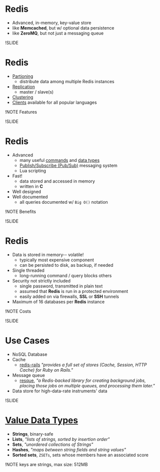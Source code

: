 
# Redis

<!--What is Redis-->

- Advanced, in-memory, key-value store
- like **Memcached**, but w/ optional data persistence
- like **ZeroMQ**, but not just a messaging queue

!SLIDE

# Redis

- [Partioning](http://redis.io/topics/partitioning)
  - distribute data among multiple Redis instances
- [Replication](http://redis.io/topics/replication)
  - master / slave(s)
- [Clustering](http://redis.io/topics/cluster-tutorial)
- [Clients](http://redis.io/clients) available for all popular languages

!NOTE
Features

!SLIDE

# Redis

- Advanced
  - many useful [commands](http://redis.io/commands) and [data types](http://redis.io/topics/data-types)
  - [Publish/Subscribe (Pub/Sub)](http://redis.io/topics/pubsub) messaging system
  - Lua scripting
- Fast!
  - data stored and accessed in memory
  - written in **C**
- Well designed
- Well documented
  - all queries documented w/ `Big O()` notation

!NOTE
Benefits

!SLIDE

# Redis

- Data is stored in memory-- volatile!
  - typically most expensive component
  - can be persisted to disk, as backup, if needed
- Single threaded
  - long-running command / query blocks others
- Security not strictly included
  - single password, transmitted in plain text
  - assumed that **Redis** is run in a protected environment
  - easily added on via firewalls, **SSL** or **SSH** tunnels
- Maximum of 16 databases per **Redis** instance

!NOTE
Costs

!SLIDE

# Use Cases

- NoSQL Database
- Cache
  - [redis-rails](https://github.com/redis-store/redis-rails) *"provides a full set of stores (Cache, Session, HTTP Cache) for Ruby on Rails."*
- Message queue
  - [resque](https://github.com/resque/resque), *"a Redis-backed library for creating background jobs, placing those jobs on multiple queues, and processing them later."*
- Data store for high-data-rate instruments' data


!SLIDE

# [Value Data Types](http://redis.io/topics/data-types)

- **Strings**, binary-safe
- **Lists**, *"lists of strings, sorted by insertion order"*
- **Sets**, *"unordered collections of Strings"*
- **Hashes**, *"maps between string fields and string values"*
- **Sorted sets**, `ZSETs`, sets whose members have an associated score

!NOTE
keys are strings, max size: 512MB

